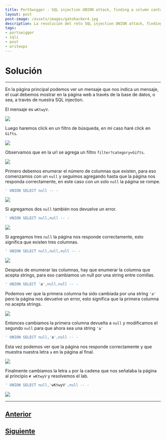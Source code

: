 ```yaml
---
title: PortSwigger - SQL injection UNION attack, finding a column containing text.
layout: post
post-image: /assets/images/gatohacker4.jpg 
description: La resolución del reto SQL injection UNION attack, finding a column containing text. 
tags:
- portswigger
- sqli
- post
- writeups
---
```

# Solución
---

En la página principal podemos ver un mensaje que nos indica un mensaje, el cual debemos mostrar en la página web a través de la base de datos, o sea, a través de nuestra SQL injection.

El mensaje es `wKtwyV`.

![](/assets/images/images-portswigger-sqli/lab4-1.png)

Luego haremos click en un filtro de búsqueda, en mi caso haré click en `Gifts`.

![](/assets/images/images-portswigger-sqli/lab4-2.png)

Observamos que en la url se agrega un filtro `filter?category=Gifts`.

![](/assets/images/images-portswigger-sqli/lab4-3.png)

Primero debemos enumerar el número de columnas que existen, para eso comenzamos con un `null` y seguimos agregando hasta que la página nos responda correctamente, en este caso con un solo `null` la página se rompe.

```sql
' UNION SELECT null -- -
```

![](/assets/images/images-portswigger-sqli/lab4-4.png)

Si agregamos dos `null` también nos devuelve un error.

```sql
' UNION SELECT null,null -- -
```


![](/assets/images/images-portswigger-sqli/lab4-5.png)

Si agregamos tres `null` la página nos responde correctamente, esto significa que existen tres columnas.

```sql
' UNION SELECT null,null,null -- -
```

![](/assets/images/images-portswigger-sqli/lab4-6.png)

Después de enumerar las columnas, hay que enumerar la columna que acepta strings, para eso cambiamos un null por una string entre comillas.

```sql
' UNION SELECT 'a',null,null -- -
```

Podemos ver que la primera columna ha sido cambiada por una string `'a'` pero la página nos devuelve un error, esto significa que la primera columna no acepta strings.

![](/assets/images/images-portswigger-sqli/lab4-7.png)

Entonces cambiamos la primera columna devuelta a `null` y modificamos el segundo `null` para que ahora sea una string `'a'`

```sql
' UNION SELECT null,'a',null -- -
```

Esta vez podemos ver que la página nos responde correctamente y que muestra nuestra letra `a` en la página al final.

![](/assets/images/images-portswigger-sqli/lab4-8.png)

Finalmente cambiamos la letra `a` por la cadena que nos señalaba la página al principio `# wKtwyV` y resolvemos el lab.

```sql
' UNION SELECT null,'wKtwyV',null -- -
```

![](/assets/images/images-portswigger-sqli/lab4-9.png)


---

## [Anterior](/blog/SQL-injection-UNION-attack%2C-determining-the-number-of-columns-returned-by-the-query)
## [Siguiente](/blog/SQL-injection-UNION-attack%2C-retrieving-data-from-other-tables)